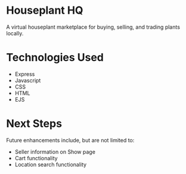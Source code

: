 # Houseplant HQ
A virtual houseplant marketplace for buying, selling, and trading plants locally. 

# Technologies Used
- Express
- Javascript
- CSS 
- HTML
- EJS

# Next Steps
Future enhancements include, but are not limited to: 

- Seller information on Show page
- Cart functionality 
- Location search functionality 